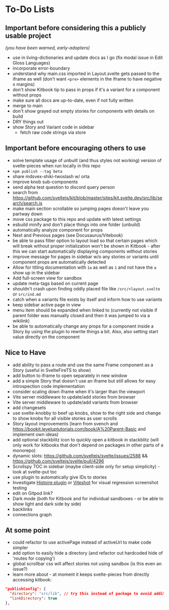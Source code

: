 # To-Do Lists

## Important before considering this a publicly usable project
*(you have been warned, early-adopters)*

- use in living-dictionaries and update docs as I go (fix modal issue in Edit Gloss Languages)
- incorporate error-boundary
- understand why main.css imported in Layout.svelte gets passed to the iframe as well (don't want `<pre>` elements in the iframe to have negative x margins)
- don't show Kitbook tip to pass in props if it's a variant for a component without props
- make sure all docs are up-to-date, even if not fully written
- merge to main 
- don't show grayed out empty stories for components with details on build
- DRY things out
- show Story and Variant code in sidebar
  - fetch raw code strings via store

## Important before encouraging others to use
- solve template usage of unbuilt (and thus styles not working) version of svelte-pieces when run locally in this repo
- `npm publish --tag beta`
- share mdsvex-shiki-twoslash w/ orta
- improve knob sub-components
- send alpha test question to discord query person
- search from https://github.com/sveltejs/kit/blob/master/sites/kit.svelte.dev/src/lib/search/search.js
- make main section scrollable so jumping pages doesn't leave you partway down
- move css package to this repo and update with latest settings
- esbuild minify and don't place things into one folder (unbuild)
- automatically analyze component for props
- Next and Previous pages (see Docusaurus/Vitebook)
- be able to pass filter option to layout load so that certain pages which will break without proper initialization won't be shown in Kitbook - after this we can start automatically displaying components without stories
- improve message for pages in sidebar w/o any stories or variants until component props are automatically detected
- Allow for titling documentation with `1a` as well as `1` and not have the `a` show up in the sidebar
- Add full-screen view for sandbox
- update meta-tags based on current page
- shouldn't crash upon finding oddly placed file like `/src/+layout.svelte` or `src/ind.md`
- catch when a variants file exists by itself and inform how to use variants
- keep sidebar active page in view
- menu item should be expanded when linked to (currently not visible if parent folder was manually closed and then it was jumped to via a wikilink)
- be able to automatically change any props for a component inside a Story by using the plugin to rewrite things a bit. Also, also setting start value directly on the component

## Nice to Have
- add ability to pass a route and use the same Frame component as a Story (useful in SvelteFireTS to show)
- add button to iframe to open separately in new window
- add a simple Story that doesn't use an iframe but still allows for easy introspection code implementation
- consider scaling down iframe when it's larger than the viewport
- Vite server middleware to update/add stories from browser
- Vite server middleware to update/add variants from browser
- add changesets
- use svelte-knobby to beef up knobs, show to the right side and change to show knobs for all visible stories as user scrolls
- Story layout improvements (learn from svench and https://bookit.leveluptutorials.com/book/A%20Parent-Basic and implement own ideas)
- add optional stackblitz icon to quickly open a kitbook in stackblitz (will only work for kitbooks that don't depend on packages in other parts of a monorepo) 
- dynamic slots: https://github.com/sveltejs/svelte/issues/2588 && https://github.com/sveltejs/svelte/pull/4296
- Scrollspy TOC in sidebar (maybe client-side only for setup simplicity) - look at svelte-put toc
- use plugin to automatically give IDs to stories
- Investigate [Histoire plugin](https://github.com/histoire-dev/histoire/tree/main/packages/histoire-plugin-screenshot) or [Viteshot](https://viteshot.com/) for visual regression screenshot testing
- edit on Gitpod link?
- Dark mode (both for Kitbook and for individual sandboxes - or be able to show light and dark side by side)
- backlinks
- connections graph

## At some point
- could refactor to use activePage instead of activeUrl to make code simpler
- add option to easily hide a directory (and refactor out hardcoded hide of 'routes for copying')
- global scrollbar css will affect stories not using sandbox (is this even an issue?)
- learn more about - at moment it keeps svelte-pieces from directly accessing kitbook:
```json
"publishConfig": {
  "directory": "src/lib", // try this instead of package to avoid additional import strings in neighbor packages
  "linkDirectory": true
},
```